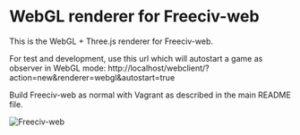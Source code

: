 WebGL renderer for Freeciv-web
==============================

This is the WebGL + Three.js renderer for Freeciv-web.

For test and development, use this url which will autostart a game as observer in WebGL mode:
http://localhost/webclient/?action=new&renderer=webgl&autostart=true

Build Freeciv-web as normal with Vagrant as described in the main README file.

![Freeciv-web](https://raw.githubusercontent.com/freeciv/freeciv-web/develop/freeciv-web/src/main/webapp/javascript/webgl/freeciv-webgl.png "Freeciv-web WebGL screenshot")


